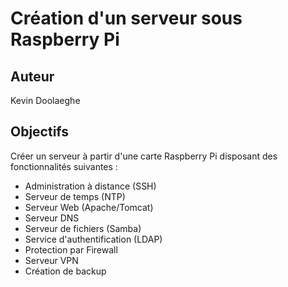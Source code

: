 # Création d'un serveur sous Raspberry Pi

## Auteur

Kevin Doolaeghe

## Objectifs

Créer un serveur à partir d'une carte Raspberry Pi disposant des fonctionnalités suivantes :

- Administration à distance (SSH)
- Serveur de temps (NTP)
- Serveur Web (Apache/Tomcat)
- Serveur DNS
- Serveur de fichiers (Samba)
- Service d'authentification (LDAP)
- Protection par Firewall
- Serveur VPN
- Création de backup
